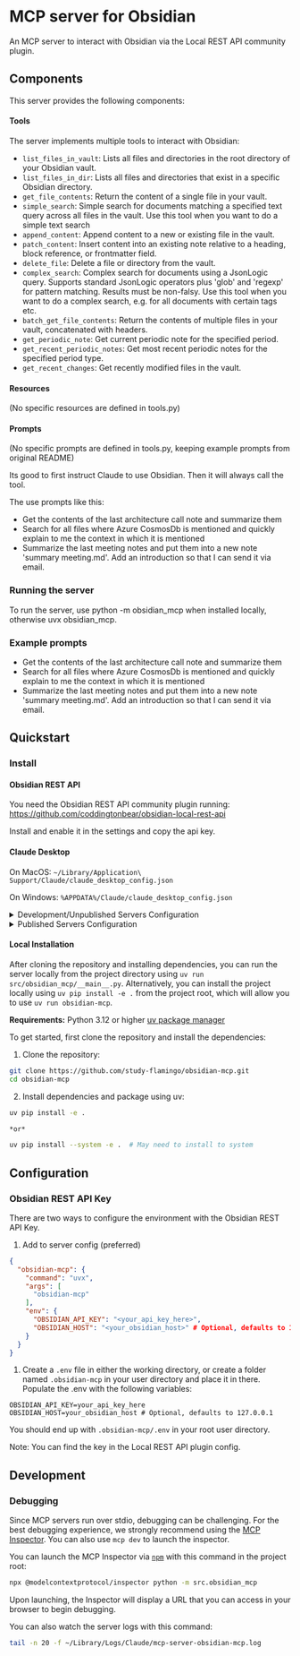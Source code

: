 # MCP server for Obsidian

An MCP server to interact with Obsidian via the Local REST API community plugin.

## Components

This server provides the following components:

#### Tools

The server implements multiple tools to interact with Obsidian:

- `list_files_in_vault`: Lists all files and directories in the root directory of your Obsidian vault.
- `list_files_in_dir`: Lists all files and directories that exist in a specific Obsidian directory.
- `get_file_contents`: Return the content of a single file in your vault.
- `simple_search`: Simple search for documents matching a specified text query across all files in the vault. Use this tool when you want to do a simple text search
- `append_content`: Append content to a new or existing file in the vault.
- `patch_content`: Insert content into an existing note relative to a heading, block reference, or frontmatter field.
- `delete_file`: Delete a file or directory from the vault.
- `complex_search`: Complex search for documents using a JsonLogic query. Supports standard JsonLogic operators plus 'glob' and 'regexp' for pattern matching. Results must be non-falsy. Use this tool when you want to do a complex search, e.g. for all documents with certain tags etc.
- `batch_get_file_contents`: Return the contents of multiple files in your vault, concatenated with headers.
- `get_periodic_note`: Get current periodic note for the specified period.
- `get_recent_periodic_notes`: Get most recent periodic notes for the specified period type.
- `get_recent_changes`: Get recently modified files in the vault.

#### Resources

(No specific resources are defined in tools.py)

#### Prompts

(No specific prompts are defined in tools.py, keeping example prompts from original README)

Its good to first instruct Claude to use Obsidian. Then it will always call the tool.

The use prompts like this:
- Get the contents of the last architecture call note and summarize them
- Search for all files where Azure CosmosDb is mentioned and quickly explain to me the context in which it is mentioned
- Summarize the last meeting notes and put them into a new note 'summary meeting.md'. Add an introduction so that I can send it via email.

### Running the server

To run the server, use python -m obsidian_mcp when installed locally, otherwise uvx obsidian_mcp.

### Example prompts

- Get the contents of the last architecture call note and summarize them
- Search for all files where Azure CosmosDb is mentioned and quickly explain to me the context in which it is mentioned
- Summarize the last meeting notes and put them into a new note 'summary meeting.md'. Add an introduction so that I can send it via email.

## Quickstart

### Install

#### Obsidian REST API

You need the Obsidian REST API community plugin running: https://github.com/coddingtonbear/obsidian-local-rest-api

Install and enable it in the settings and copy the api key.

#### Claude Desktop

On MacOS: `~/Library/Application\ Support/Claude/claude_desktop_config.json`

On Windows: `%APPDATA%/Claude/claude_desktop_config.json`

<details>
  <summary>Development/Unpublished Servers Configuration</summary>
  
To use the local installation with Claude Desktop, configure the server as follows. For cloning and installation steps, please refer to the [Local Installation](#local-installation) section.

```json
{
  "mcpServers": {
    "obsidian-mcp": {
      "command": "uv",
      "args": [
        "run",
        "obsidian-mcp"
      ]
    }
  }
}
```
</details>

<details>
  <summary>Published Servers Configuration</summary>
  
```json
{
  "mcpServers": {
    "obsidian-mcp": {
      "command": "uvx",
      "args": [
        "obsidian-mcp"
      ],
      "env": {
        "OBSIDIAN_API_KEY": "<your_api_key_here>",
        "OBSIDIAN_HOST": "<your_obsidian_host>" # Optional
      }
    }
  }
}
```
</details>

#### Local Installation

After cloning the repository and installing dependencies, you can run the server locally from the project directory using `uv run src/obsidian_mcp/__main__.py`. Alternatively, you can install the project locally using `uv pip install -e .` from the project root, which will allow you to use `uv run obsidian-mcp`.

**Requirements:** Python 3.12 or higher
[uv package manager](https://docs.astral.sh/uv/getting-started/installation/)

To get started, first clone the repository and install the dependencies:

1. Clone the repository:
```bash
git clone https://github.com/study-flamingo/obsidian-mcp.git
cd obsidian-mcp
```

2. Install dependencies and package using uv:
```bash
uv pip install -e .

*or*

uv pip install --system -e .  # May need to install to system
```

## Configuration

### Obsidian REST API Key

There are two ways to configure the environment with the Obsidian REST API Key. 

1. Add to server config (preferred)

```json
{
  "obsidian-mcp": {
    "command": "uvx",
    "args": [
      "obsidian-mcp"
    ],
    "env": {
      "OBSIDIAN_API_KEY": "<your_api_key_here>",
      "OBSIDIAN_HOST": "<your_obsidian_host>" # Optional, defaults to 127.0.0.1
    }
  }
}
```

1. Create a `.env` file in either the working directory, or create a folder named `.obsidian-mcp` in your user directory and place it in there. Populate the .env with the following variables:

```
OBSIDIAN_API_KEY=your_api_key_here
OBSIDIAN_HOST=your_obsidian_host # Optional, defaults to 127.0.0.1
```

You should end up with `.obsidian-mcp/.env` in your root user directory.

Note: You can find the key in the Local REST API plugin config.

## Development

### Debugging

Since MCP servers run over stdio, debugging can be challenging. For the best debugging
experience, we strongly recommend using the [MCP Inspector](https://github.com/modelcontextprotocol/inspector). You can also use `mcp dev` to launch the inspector.

You can launch the MCP Inspector via [`npm`](https://docs.npmjs.com/downloading-and-installing-node-js-and-npm) with this command in the project root:

```bash
npx @modelcontextprotocol/inspector python -m src.obsidian_mcp
```

Upon launching, the Inspector will display a URL that you can access in your browser to begin debugging.

You can also watch the server logs with this command:

```bash
tail -n 20 -f ~/Library/Logs/Claude/mcp-server-obsidian-mcp.log
```
